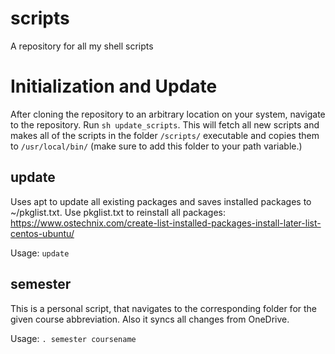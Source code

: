 # scripts
A repository for all my shell scripts

# Initialization and Update
After cloning the repository to an arbitrary location on your system, navigate to the repository. Run `sh update_scripts`.
This will fetch all new scripts and makes all of the scripts in the folder `/scripts/` executable and copies them to `/usr/local/bin/` (make sure to add this folder to your path variable.)

## update
Uses apt to update all existing packages and saves installed packages to ~/pkglist.txt.
Use pkglist.txt to reinstall all packages: <https://www.ostechnix.com/create-list-installed-packages-install-later-list-centos-ubuntu/>

Usage: `update`

## semester
This is a personal script, that navigates to the corresponding folder for the given course abbreviation. Also it syncs all changes from OneDrive.

Usage: `. semester coursename`
